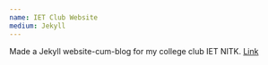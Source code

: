 ```yaml
---
name: IET Club Website
medium: Jekyll
---
```

Made a Jekyll website-cum-blog for my college club IET NITK.
[Link](https://iet-nitk.github.io)
